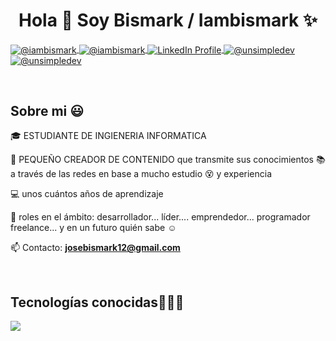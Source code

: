 <h1 align="center">Hola 👋  Soy Bismark / Iambismark ✨ </h1> 
<p align="left">
  
  <a href="https://youtube.com/@iambismark?si=ioKpPgFJiia2O" target="_blank">
    <img align="center" src="https://img.shields.io/badge/YouTube-FF0000?style=for-the-badge&logo=youtube&logoColor=white" alt="@iambismark"/>
</a>
<a href="https://www.tiktok.com/@iambismark._?_t=ZM-8tc4pWd4ZtN&_r=1" target="_blank">
    <img align="center" src="https://img.shields.io/badge/TikTok-000000?style=for-the-badge&logo=tiktok&logoColor=white" alt="@iambismark"/>
</a>  
<a href="https://www.linkedin.com/comm/mynetwork/discovery-see-all?usecase=PEOPLE_FOLLOWS&followMember=bismarklopez" target="_blank">
    <img align="center" src="https://img.shields.io/badge/LinkedIn-0077B5?style=for-the-badge&logo=linkedin&logoColor=white" alt="LinkedIn Profile"/>
</a>
<a href="https://www.facebook.com/share/15vVb3rMTr/?mibextid=wwXIfr" target="_blank">
    <img align="center" src="https://img.shields.io/badge/Facebook-1877F2?style=for-the-badge&logo=facebook&logoColor=white" alt="@unsimpledev"/>
</a> <a href = "mailto:unsimpledev@gmail.com" target="blank"><img align="center" src="https://img.shields.io/badge/Gmail-D14836?style=for-the-badge&logo=gmail&logoColor=white" alt="@unsimpledev"  /></a>
  </p>
<br>
<h2>Sobre mi 😃</h2>
<!--Intro start-->

<p align="left">
🎓 ESTUDIANTE DE INGIENERIA INFORMATICA

🎥 PEQUEÑO CREADOR DE CONTENIDO que transmite sus conocimientos 📚 a través de las redes en base a mucho estudio 😵 y experiencia

💻 unos cuántos años de aprendizaje 

📝 roles en el ámbito: desarrollador... líder.... emprendedor... programador freelance... y en un futuro quién sabe ☺️

📫 Contacto: **josebismark12@gmail.com**
<!--Intro end-->
  </p>
<br>
<h2 >Tecnologías conocidas👨🏻‍💻</h2>
<!--tech stack icons-->
<p align="left">
  <a href="https://skillicons.dev">
    <img src="https://skillicons.dev/icons?i=c,cs,java,py,css,html,mysql,git,github,linux,ai,ps&perline=12" />
  </a>
</p>
<br>
<!-------------------------->

